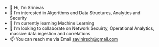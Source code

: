 - 👋 Hi, I’m Srinivas
- 👀 I’m interested in Algorithms and Data Structures, Analytics and Security
- 🌱 I’m currently learning Machine Learning
- 💞️ I’m looking to collaborate on Network Secuirty, Operational Analytics, massive data ingestion and correlations
- 📫 You can reach me via Email savinirsch@gmail.com

<!---
savinirsch/savinirsch is a ✨ special ✨ repository because its `README.md` (this file) appears on your GitHub profile.
You can click the Preview link to take a look at your changes.
--->
